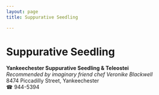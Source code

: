 ```yaml
---
layout: page 
title: Suppurative Seedling

---
```



# Suppurative Seedling


 **Yankeechester Suppurative Seedling & Teleostei**  
_Recommended by imaginary friend chef Veronike Blackwell_  
8474 Piccadilly Street, Yankeechester  
☎ 944-5394

